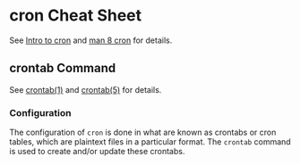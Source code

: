 # cron Cheat Sheet

See [Intro to cron][unixgeeks_cron] and [man 8 cron][man8cron] for details.

## crontab Command

See [crontab(1)][man1crontab] and [crontab(5)][man5crontab] for details.

### Configuration

The configuration of `cron` is done in what are known as crontabs or cron
tables, which are plaintext files in a particular format.  The `crontab`
command is used to create and/or update these crontabs.

[man1crontab]: http://man.he.net/man1/crontab
[man5crontab]: http://man.he.net/man5/crontab
[man8cron]: http://man.he.net/man8/cron
[unixgeeks_cron]: http://www.unixgeeks.org/security/newbie/unix/cron-1.html
